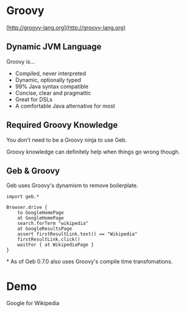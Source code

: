 # Groovy

[http://groovy-lang.org](http://groovy-lang.org)

## Dynamic JVM Language 

Groovy is…

* Compiled, never interpreted
* Dynamic, optionally typed
* 99% Java syntax compatible
* Concise, clear and pragmattic
* Great for DSLs
* A comfortable Java alternative for most

## Required Groovy Knowledge

You don't need to be a Groovy ninja to use Geb.

Groovy knowledge can definitely help when things go wrong though.

## Geb & Groovy

Geb uses Groovy's dynamism to remove boilerplate.

    import geb.*
    
    Browser.drive {
        to GoogleHomePage
        at GoogleHomePage
        search.forTerm "wikipedia"
        at GoogleResultsPage
        assert firstResultLink.text() == "Wikipedia"
        firstResultLink.click()
        waitFor { at WikipediaPage }
    }

\* As of Geb 0.7.0 also uses Groovy's compile time transfomations.

# Demo

Google for Wikipedia